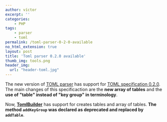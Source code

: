 ```yaml
---
author: víctor
excerpt: ''
categories:
    - PHP
tags:
    - parser
    - toml
permalink: /toml-parser-0-2-0-available
no_html_extension: true
layout: post
title: 'Toml parser 0.2.0 available'
thumb_img: tools.png
header_img:
  url: "header-toml.jpg"
---
```

The new version of [TOML parser](https://github.com/yosymfony/Toml) has
support for [TOML specification 0.2.0](https://github.com/toml-lang/toml/releases/tag/v0.2.0).
The main changes of this specificaction are the **new array of tables** and the
**use of "table" instead of "key group" in terminology**.

Now, [**TomlBuilder**](https://github.com/yosymfony/Toml#tomlbuilder) has support
for creates tables and array of tables. **The method `addKeyGroup` was declared as deprecated and replaced by `addTable`**.
